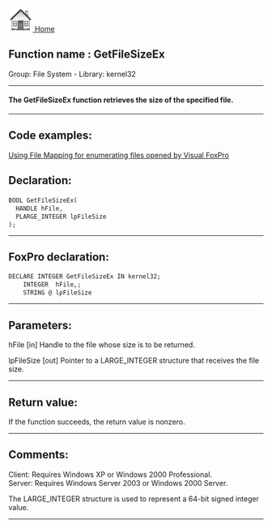 [<img src="../../images/home.png"> Home ](https://github.com/VFPX/Win32API)  

## Function name : GetFileSizeEx
Group: File System - Library: kernel32    
***  


#### The GetFileSizeEx function retrieves the size of the specified file.
***  


## Code examples:
[Using File Mapping for enumerating files opened by Visual FoxPro](../../samples/sample_473.md)  

## Declaration:
```foxpro  
BOOL GetFileSizeEx(
  HANDLE hFile,
  PLARGE_INTEGER lpFileSize
);  
```  
***  


## FoxPro declaration:
```foxpro  
DECLARE INTEGER GetFileSizeEx IN kernel32;
	INTEGER  hFile,;
	STRING @ lpFileSize  
```  
***  


## Parameters:
hFile 
[in] Handle to the file whose size is to be returned.

lpFileSize 
[out] Pointer to a LARGE_INTEGER structure that receives the file size.  
***  


## Return value:
If the function succeeds, the return value is nonzero.  
***  


## Comments:
Client: Requires Windows XP or Windows 2000 Professional.  
Server: Requires Windows Server 2003 or Windows 2000 Server.  
  
The LARGE_INTEGER structure is used to represent a 64-bit signed integer value.  
  
***  

